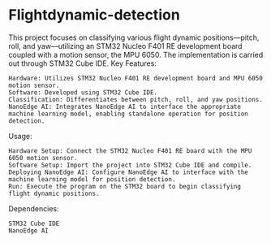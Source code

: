 # Flightdynamic-detection
This project focuses on classifying various flight dynamic positions—pitch, roll, and yaw—utilizing an STM32 Nucleo F401 RE development board coupled with a motion sensor, the MPU 6050. The implementation is carried out through STM32 Cube IDE.
Key Features:

    Hardware: Utilizes STM32 Nucleo F401 RE development board and MPU 6050 motion sensor.
    Software: Developed using STM32 Cube IDE.
    Classification: Differentiates between pitch, roll, and yaw positions.
    NanoEdge AI: Integrates NanoEdge AI to interface the appropriate machine learning model, enabling standalone operation for position detection.

Usage:

    Hardware Setup: Connect the STM32 Nucleo F401 RE board with the MPU 6050 motion sensor.
    Software Setup: Import the project into STM32 Cube IDE and compile.
    Deploying NanoEdge AI: Configure NanoEdge AI to interface with the machine learning model for position detection.
    Run: Execute the program on the STM32 board to begin classifying flight dynamic positions.

Dependencies:

    STM32 Cube IDE
    NanoEdge AI
